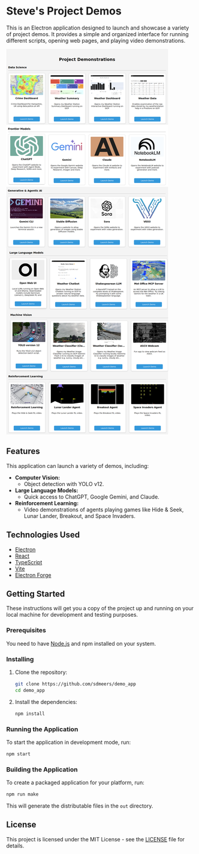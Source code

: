 # Steve's Project Demos

This is an Electron application designed to launch and showcase a variety of project demos. It provides a simple and organized interface for running different scripts, opening web pages, and playing video demonstrations.

![App Screenshot](images/screenshot.png)

## Features

This application can launch a variety of demos, including:

*   **Computer Vision:**
    *   Object detection with YOLO v12.
*   **Large Language Models:**
    *   Quick access to ChatGPT, Google Gemini, and Claude.
*   **Reinforcement Learning:**
    *   Video demonstrations of agents playing games like Hide & Seek, Lunar Lander, Breakout, and Space Invaders.

## Technologies Used

*   [Electron](https://www.electronjs.org/)
*   [React](https://reactjs.org/)
*   [TypeScript](https://www.typescriptlang.org/)
*   [Vite](https://vitejs.dev/)
*   [Electron Forge](https://www.electronforge.io/)

## Getting Started

These instructions will get you a copy of the project up and running on your local machine for development and testing purposes.

### Prerequisites

You need to have [Node.js](https://nodejs.org/) and npm installed on your system.

### Installing

1.  Clone the repository:
    ```sh
    git clone https://github.com/sdmeers/demo_app
    cd demo_app
    ```
2.  Install the dependencies:
    ```sh
    npm install
    ```

### Running the Application

To start the application in development mode, run:

```sh
npm start
```

### Building the Application

To create a packaged application for your platform, run:

```sh
npm run make
```

This will generate the distributable files in the `out` directory.

## License

This project is licensed under the MIT License - see the [LICENSE](LICENSE) file for details.

